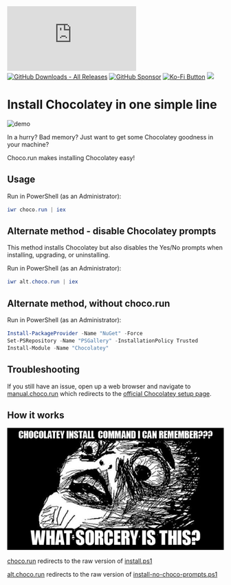 [![GitHub Release Date - Published_At](https://img.shields.io/github/release-date/asheroto/choco.run)](https://github.com/asheroto/choco.run/releases)
[![GitHub Downloads - All Releases](https://img.shields.io/github/downloads/asheroto/choco.run/total)](https://github.com/asheroto/choco.run/releases)
[![GitHub Sponsor](https://img.shields.io/github/sponsors/asheroto?label=Sponsor&logo=GitHub)](https://github.com/sponsors/asheroto?frequency=one-time&sponsor=asheroto)
<a href="https://ko-fi.com/asheroto"><img src="https://ko-fi.com/img/githubbutton_sm.svg" alt="Ko-Fi Button" height="20px"></a>
<a href="https://www.buymeacoffee.com/asheroto"><img src="https://img.buymeacoffee.com/button-api/?text=Buy me a coffee&emoji=&slug=seb6596&button_colour=FFDD00&font_colour=000000&font_family=Lato&outline_colour=000000&coffee_colour=ffffff](https://img.buymeacoffee.com/button-api/?text=Buy%20me%20a%20coffee&emoji=&slug=asheroto&button_colour=FFDD00&font_colour=000000&font_family=Lato&outline_colour=000000&coffee_colour=ffffff)" height="40px"></a>

# Install Chocolatey in one simple line

![demo](https://github.com/asheroto/choco.run/assets/49938263/1f50cc9d-b786-4dbe-aaec-efe195698e2b)

In a hurry? Bad memory? Just want to get some Chocolatey goodness in your machine?

Choco.run makes installing Chocolatey easy!

## Usage

Run in PowerShell (as an Administrator):

```powershell
iwr choco.run | iex
```

## Alternate method - disable Chocolatey prompts

This method installs Chocolatey but also disables the Yes/No prompts when installing, upgrading, or uninstalling.

Run in PowerShell (as an Administrator):

```powershell
iwr alt.choco.run | iex
```

## Alternate method, without choco.run

Run in PowerShell (as an Administrator):

```powershell
Install-PackageProvider -Name "NuGet" -Force
Set-PSRepository -Name "PSGallery" -InstallationPolicy Trusted
Install-Module -Name "Chocolatey"
```

## Troubleshooting

If you still have an issue, open up a web browser and navigate to [manual.choco.run](http://manual.choco.run) which redirects to the [official Chocolatey setup page](https://docs.chocolatey.org/en-us/choco/setup).

## How it works

![meme](https://raw.githubusercontent.com/asheroto/choco.run/master/meme.jpg)

[choco.run](https://choco.run) redirects to the raw version of [install.ps1](https://github.com/asheroto/choco.run/blob/master/install.ps1)

[alt.choco.run](https://alt.choco.run) redirects to the raw version of [install-no-choco-prompts.ps1](https://github.com/asheroto/choco.run/blob/master/install-no-choco-prompts.ps1)